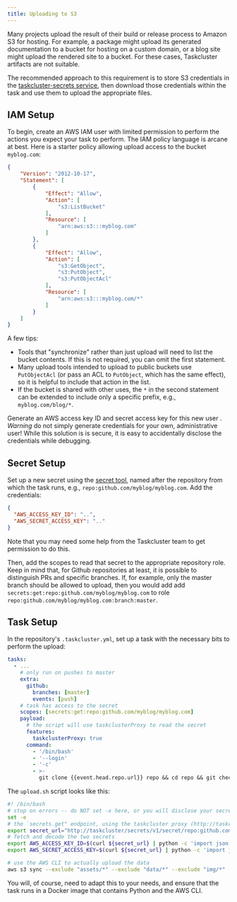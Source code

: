 ```yaml
---
title: Uploading to S3
---
```


Many projects upload the result of their build or release process to Amazon S3
for hosting.  For example, a package might upload its generated documentation
to a bucket for hosting on a custom domain, or a blog site might upload the
rendered site to a bucket. For these cases, Taskcluster artifacts are not
suitable.

The recommended approach to this requirement is to store S3 credentials in the
[taskcluster-secrets service](/docs/reference/core/taskcluster-secrets), then
download those credentials within the task and use them to upload the
appropriate files.

## IAM Setup

To begin, create an AWS IAM user with limited permission to perform the actions
you expect your task to perform. The IAM policy language is arcane at best. Here
is a starter policy allowing upload access to the bucket `myblog.com`:

```json
{
    "Version": "2012-10-17",
    "Statement": [
        {
            "Effect": "Allow",
            "Action": [
                "s3:ListBucket"
            ],
            "Resource": [
                "arn:aws:s3:::myblog.com"
            ]
        },
        {
            "Effect": "Allow",
            "Action": [
                "s3:GetObject",
                "s3:PutObject",
                "s3:PutObjectAcl"
            ],
            "Resource": [
                "arn:aws:s3:::myblog.com/*"
            ]
        }
    ]
}
```

A few tips:
 * Tools that "synchronize" rather than just upload will need to list the bucket
   contents. If this is not required, you can omit the first statement.
 * Many upload tools intended to upload to public buckets use
   `PutObjectAcl` (or pass an ACL to `PutObject`, which has the same effect), so
   it is helpful to include that action in the list.
 * If the bucket is shared with other uses, the `*` in the second statement can be
   extended to include only a specific prefix, e.g., `myblog.com/blog/*`.

Generate an AWS access key ID and secret access key for this new user .
*Warning* do not simply generate credentials for your own, administrative user!
While this solution is is secure, it is easy to accidentally disclose the
credentials while debugging.

## Secret Setup

Set up a new secret using the [secret
tool](/secrets), named after the repository from
which the task runs, e.g., `repo:github.com/myblog/myblog.com`. Add the
credentials:

```json
{
  "AWS_ACCESS_KEY_ID": "..",
  "AWS_SECRET_ACCESS_KEY": ".."
}
```

Note that you may need some help from the Taskcluster team to get permission to
do this.

Then, add the scopes to read that secret to the appropriate repository role.
Keep in mind that, for Github repositories at least, it is possible to
distinguish PRs and specific branches.  If, for example, only the master branch
should be allowed to upload, then you would add add
`secrets:get:repo:github.com/myblog/myblog.com` to role
`repo:github.com/myblog/myblog.com:branch:master`.

## Task Setup

In the repository's `.taskcluster.yml`, set up a task with the necessary bits
to perform the upload:

```yaml
tasks:
  - ...
    # only run on pushes to master
    extra:
      github:
        branches: [master]
        events: [push]
    # task has access to the secret
    scopes: [secrets:get:repo:github.com/myblog/myblog.com]
    payload:
	  # the script will use taskclusterProxy to read the secret
      features:
        taskclusterProxy: true
      command:
        - '/bin/bash'
        - '--login'
        - '-c'
        - >-
          git clone {{event.head.repo.url}} repo && cd repo && git checkout {{event.head.sha}} && ./upload.sh
```

The `upload.sh` script looks like this:

```bash
#! /bin/bash
# stop on errors -- do NOT set -x here, or you will disclose your secret access key!
set -e
# the `secrets.get" endpoint, using the taskcluster proxy (http://taskcluster)
export secret_url="http://taskcluster/secrets/v1/secret/repo:github.com/myblog/myblog.com"
# fetch and decode the two secrets
export AWS_ACCESS_KEY_ID=$(curl ${secret_url} | python -c 'import json, sys; a = json.load(sys.stdin); print a["secret"]["AWS_ACCESS_KEY_ID"]')
export AWS_SECRET_ACCESS_KEY=$(curl ${secret_url} | python -c 'import json, sys; a = json.load(sys.stdin); print a["secret"]["AWS_SECRET_ACCESS_KEY"]')

# use the AWS CLI to actually upload the data
aws s3 sync --exclude "assets/*" --exclude "data/*" --exclude "img/*" --delete ./site/ s3://myblog.com
```

You will, of course, need to adapt this to your needs, and ensure that the task
runs in a Docker image that contains Python and the AWS CLI.
